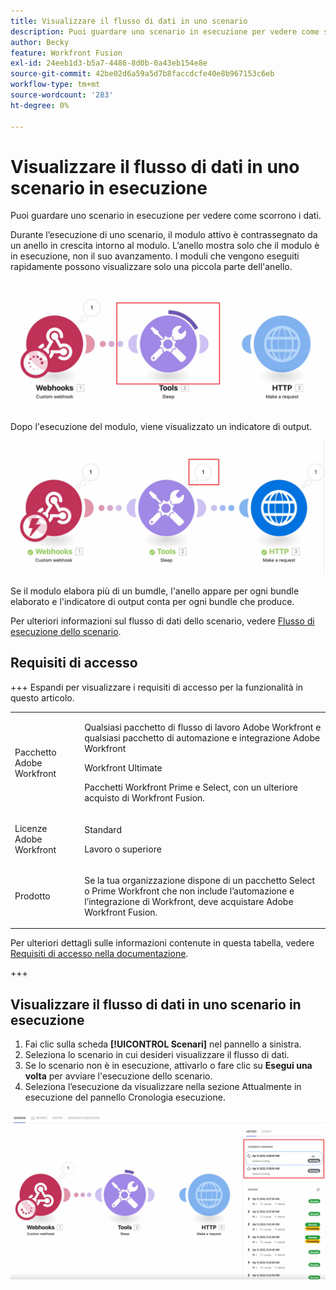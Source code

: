 ```yaml
---
title: Visualizzare il flusso di dati in uno scenario
description: Puoi guardare uno scenario in esecuzione per vedere come scorrono i dati.
author: Becky
feature: Workfront Fusion
exl-id: 24eeb1d3-b5a7-4486-8d0b-0a43eb154e8e
source-git-commit: 42be02d6a59a5d7b8faccdcfe40e8b967153c6eb
workflow-type: tm+mt
source-wordcount: '283'
ht-degree: 0%

---
```


# Visualizzare il flusso di dati in uno scenario in esecuzione

Puoi guardare uno scenario in esecuzione per vedere come scorrono i dati.

Durante l’esecuzione di uno scenario, il modulo attivo è contrassegnato da un anello in crescita intorno al modulo. L’anello mostra solo che il modulo è in esecuzione, non il suo avanzamento. I moduli che vengono eseguiti rapidamente possono visualizzare solo una piccola parte dell&#39;anello.

![Chiama il modulo](assets/ring-around-module.png)

Dopo l&#39;esecuzione del modulo, viene visualizzato un indicatore di output.

![Indicatore di output](assets/data-flow-output.png)

Se il modulo elabora più di un bumdle, l&#39;anello appare per ogni bundle elaborato e l&#39;indicatore di output conta per ogni bundle che produce.

Per ulteriori informazioni sul flusso di dati dello scenario, vedere [Flusso di esecuzione dello scenario](/help/workfront-fusion/references/scenarios/scenario-execution-flow.md).

## Requisiti di accesso

+++ Espandi per visualizzare i requisiti di accesso per la funzionalità in questo articolo.

<table style="table-layout:auto">
 <col> 
 <col> 
 <tbody> 
  <tr> 
   <td role="rowheader">Pacchetto Adobe Workfront</td> 
   <td> <p>Qualsiasi pacchetto di flusso di lavoro Adobe Workfront e qualsiasi pacchetto di automazione e integrazione Adobe Workfront</p><p>Workfront Ultimate</p><p>Pacchetti Workfront Prime e Select, con un ulteriore acquisto di Workfront Fusion.</p> </td> 
  </tr> 
  <tr data-mc-conditions=""> 
   <td role="rowheader">Licenze Adobe Workfront</td> 
   <td> <p>Standard</p><p>Lavoro o superiore</p> </td> 
  </tr> 
  <tr> 
   <td role="rowheader">Prodotto</td> 
   <td>
   <p>Se la tua organizzazione dispone di un pacchetto Select o Prime Workfront che non include l’automazione e l’integrazione di Workfront, deve acquistare Adobe Workfront Fusion.</li></ul>
   </td> 
  </tr>
 </tbody> 
</table>

Per ulteriori dettagli sulle informazioni contenute in questa tabella, vedere [Requisiti di accesso nella documentazione](/help/workfront-fusion/references/licenses-and-roles/access-level-requirements-in-documentation.md).

+++

## Visualizzare il flusso di dati in uno scenario in esecuzione

1. Fai clic sulla scheda **[!UICONTROL Scenari]** nel pannello a sinistra.
1. Seleziona lo scenario in cui desideri visualizzare il flusso di dati.
1. Se lo scenario non è in esecuzione, attivarlo o fare clic su **Esegui una volta** per avviare l&#39;esecuzione dello scenario.
1. Seleziona l’esecuzione da visualizzare nella sezione Attualmente in esecuzione del pannello Cronologia esecuzione.

![Attualmente in esecuzione](assets/currently-running.png)
